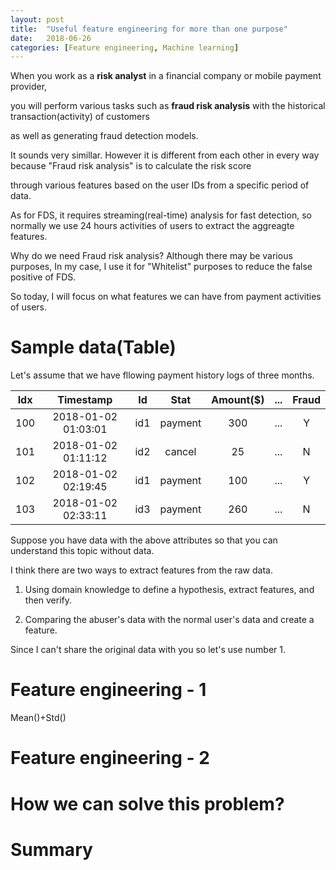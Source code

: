 ```yaml
---
layout: post
title:  "Useful feature engineering for more than one purpose"
date:   2018-06-26
categories: [Feature engineering, Machine learning]
---
```


When you work as a **risk analyst** in a financial company or mobile payment provider, 

you will perform various tasks such as **fraud risk analysis** with the historical transaction(activity) of customers 

as well as generating fraud detection models. 

It sounds very simillar. However it is different from each other in every way because "Fraud risk analysis" is to calculate the risk score 

through various features based on the user IDs from a specific period of data.

As for FDS, it requires streaming(real-time) analysis for fast detection, so normally we use 24 hours activities of users to extract the aggreagte features. 

Why do we need Fraud risk analysis? Although there may be various purposes, In my case, I use it for "Whitelist" purposes to reduce the false positive of FDS. 

So today, I will focus on what features we can have from payment activities of users. 

# Sample data(Table)

Let's assume that we have fllowing payment history logs of three months.

| <center>Idx</center> | <center>Timestamp</center> | <center>Id</center> | <center>Stat</center> | <center>Amount($)</center> |  <center>...</center> | <center>Fraud</center> |
|:--------:|:--------:|:--------:|:--------:|:--------:|:--------:|:--------:|
| 100 | <center> 2018-01-02 01:03:01 </center> | <center> id1 </center> | <center> payment </center> | <center> 300 </center> | <center> ... </center> | <center> Y </center> |
| 101 | <center> 2018-01-02 01:11:12 </center> | <center> id2 </center> | <center> cancel </center>  | <center> 25 </center>  | <center> ...  </center>| <center> N </center> |
| 102 | <center> 2018-01-02 02:19:45 </center> | <center> id1 </center> | <center> payment </center> | <center> 100 </center> | <center> ... </center> | <center> Y </center> |
| 103 | <center> 2018-01-02 02:33:11 </center> | <center> id3 </center> | <center> payment </center> | <center> 260 </center> | <center> ... </center> | <center> N </center> |

Suppose you have data with the above attributes so that you can understand this topic without data.

I think there are two ways to extract features from the raw data.

1. Using domain knowledge to define a hypothesis, extract features, and then verify.

2. Comparing the abuser's data with the normal user's data and create a feature.

Since I can't share the original data with you so let's use number 1. 


# Feature engineering - 1
Mean()+Std() 

# Feature engineering - 2

# How we can solve this problem?

# Summary
